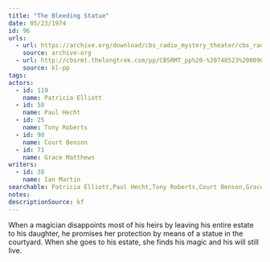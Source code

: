 ```yaml
---
title: "The Bleeding Statue"
date: 05/23/1974
id: 96
urls: 
  - url: https://archive.org/download/cbs_radio_mystery_theater/cbs_radio_mystery_theater-0051-0100.zip/cbs_radio_mystery_theater-0051-0100%2Fcbsrmt_0096_the_bleeding_statue.mp3
    source: archive-org
  - url: http://cbsrmt.thelongtrek.com/pp/CBSRMT_pp%20-%20740523%200096%20The%20Bleeding%20Statue.mp3
    source: kl-pp
tags: 
actors:  
  - id: 119
    name: Patricia Elliott  
  - id: 58
    name: Paul Hecht  
  - id: 25
    name: Tony Roberts  
  - id: 90
    name: Court Benson  
  - id: 71
    name: Grace Matthews
writers:  
  - id: 38
    name: Ian Martin
searchable: Patricia Elliott,Paul Hecht,Tony Roberts,Court Benson,Grace Matthews Ian Martin
notes: 
descriptionSource: kf
---
```

When a magician disappoints most of his heirs by leaving his entire estate to his daughter, he promises her protection by means of a statue in the courtyard. When she goes to his estate, she finds his magic and his will still live.